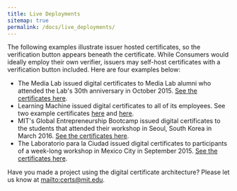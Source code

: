```yaml
---
title: Live Deployments
sitemap: true
permalink: /docs/live_deployments/
---
```


The following examples illustrate issuer hosted certificates, so the verification button appears beneath the certificate. While Consumers would ideally employ their own verifier, issuers may self-host certificates with a verification button included. Here are four examples below:

* The Media Lab issued digital certificates to Media Lab alumni who attended the Lab's 30th anniversary in October 2015. [See the certificates here](https://coins.media.mit.edu/).
* Learning Machine issued digital certificates to all of its employees. See two example certificates [here](https://hr.learningmachine.com/52d8acfc86584d0c40700631) and [here](https://hr.learningmachine.com/1c56735cd6a4320c61583b9d).
* MIT's Global Entrepreneurship Bootcamp issued digital certificates to the students that attended their workshop in Seoul, South Korea in March 2016. [See the certificates here](http://certificates-bootcamp.mit.edu/).
* The Laboratorio para la Ciudad issued digital certificates to participants of a week-long workshop in Mexico City in September 2015. [See the certificates here](http://certs.labcd.mx/).

Have you made a project using the digital certificate architecture? Please let us know at <mailto:certs@mit.edu>.
